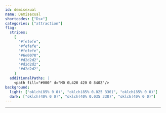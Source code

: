 ```yaml
---
id: demisexual
name: Demisexual
shortcodes: ["Dsx"]
categories: ["attraction"]
flag:
  stripes:
    [
      "#fefefe",
      "#fefefe",
      "#fefefe",
      "#6e0070",
      "#d2d2d2",
      "#d2d2d2",
      "#d2d2d2",
    ]
  additionalPaths: |
    <path fill="#000" d="M0 0L420 420 0 840Z"/>
background:
  light: ["oklch(85% 0 0)", "oklch(85% 0.025 330)", "oklch(85% 0 0)"]
  dark: ["oklch(40% 0 0)", "oklch(40% 0.035 330)", "oklch(40% 0 0)"]
---
```


---
